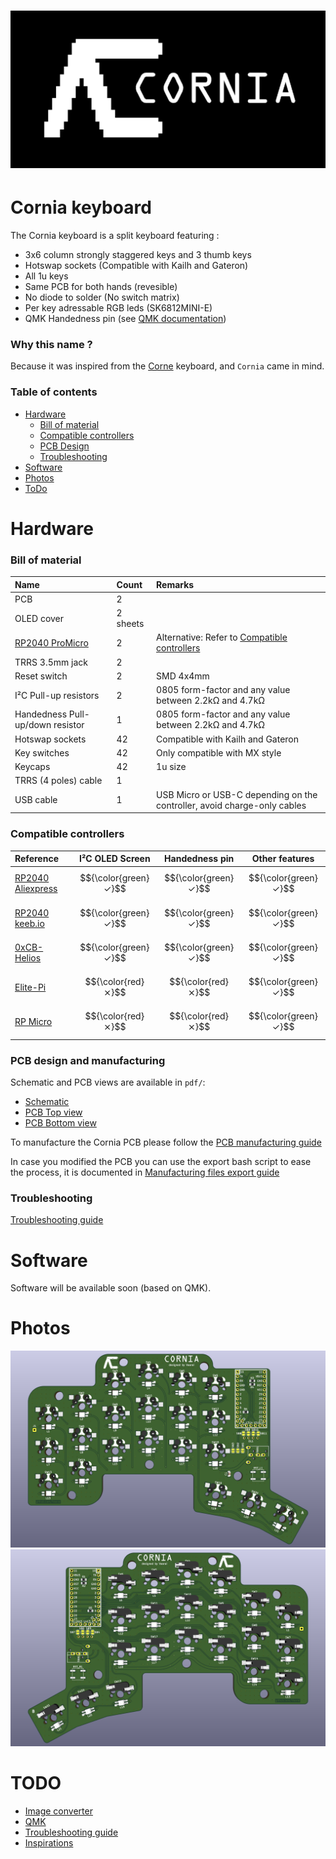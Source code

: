 <h1 align="center">
 <img src="./images/cornia_banner.png" />
</h1>

# Cornia keyboard

The Cornia keyboard is a split keyboard featuring : 
* 3x6 column strongly staggered keys and 3 thumb keys
* Hotswap sockets (Compatible with Kailh and Gateron)
* All 1u keys
* Same PCB for both hands (revesible)
* No diode to solder (No switch matrix)
* Per key adressable RGB leds (SK6812MINI-E)
* QMK Handedness pin (see [QMK documentation](https://github.com/qmk/qmk_firmware/blob/master/docs/config_options.md#setting-handedness))

### Why this name ?

Because it was inspired from the [Corne](https://github.com/foostan/crkbd/tree/main) keyboard, and `Cornia` came in mind.

### Table of contents

<!--ts-->
  * [Hardware](#hardware)
    * [Bill of material](#bill-of-material)
    * [Compatible controllers](#compatible-controllers)
    * [PCB Design](#pcb-design-and-manufacturing)
    * [Troubleshooting](#troubleshooting)
  * [Software](#software)
  * [Photos](#photos)
  * [ToDo](#todo)
<!--te-->

# Hardware

### Bill of material

| Name | Count | Remarks |
|:-|:-|:-|
| PCB | 2 | |
| OLED cover | 2 sheets | |
| [RP2040 ProMicro](https://keeb.io/products/rp2040-pro-micro-usb-c-controller) | 2 | Alternative: Refer to [Compatible controllers](#compatible-controllers) |
| TRRS 3.5mm jack | 2 | |
| Reset switch | 2 | SMD 4x4mm |
| I²C Pull-up resistors | 2 | 0805 form-factor and any value between 2.2kΩ and 4.7kΩ |
| Handedness Pull-up/down resistor | 1 | 0805 form-factor and any value between 2.2kΩ and 4.7kΩ |
| Hotswap sockets | 42 | Compatible with Kailh and Gateron |
| Key switches | 42 | Only compatible with MX style |
| Keycaps | 42 | 1u size |
| TRRS (4 poles) cable | 1 | |
| USB cable | 1 | USB Micro or USB-C depending on the controller, avoid charge-only cables |

### Compatible controllers

| Reference | I²C OLED Screen | Handedness pin | Other features |
|:-|:-:|:-:|:-:|
| [RP2040 Aliexpress](https://fr.aliexpress.com/item/1005005980167753.html) | $${\color{green}✓}$$ | $${\color{green}✓}$$ | $${\color{green}✓}$$ |
| [RP2040 keeb.io](https://keeb.io/products/rp2040-pro-micro-usb-c-controller) | $${\color{green}✓}$$ | $${\color{green}✓}$$ | $${\color{green}✓}$$ |
| [0xCB-Helios](https://github.com/0xCB-dev/0xCB-Helios) | $${\color{green}✓}$$ | $${\color{green}✓}$$ | $${\color{green}✓}$$ |
| [Elite-Pi](https://docs.keeb.io/elite-pi-guide) | $${\color{red}⨯}$$ | $${\color{red}⨯}$$ | $${\color{green}✓}$$ |
| [RP Micro](https://github.com/siderakb/rp-micro) | $${\color{red}⨯}$$ | $${\color{red}⨯}$$ | $${\color{green}✓}$$ |

### PCB design and manufacturing

Schematic and PCB views are available in `pdf/`:
- [Schematic](pdf/SCH.pdf)
- [PCB Top view](pdf/PCB_TOP.pdf)
- [PCB Bottom view](pdf/PCB_BOT.pdf)

To manufacture the Cornia PCB please follow the [PCB manufacturing guide](./doc/pcb_ordering.md)

In case you modified the PCB you can use the export bash script to ease the process, it is documented in [Manufacturing files export guide](./doc/manufacturing_files_export.md)

### Troubleshooting

[Troubleshooting guide](./doc/troubleshooting_pcb.md)

# Software

Software will be available soon (based on QMK).

# Photos

![3D Top view](./images/3D_TOP.png)
![3D Bottom view](./images/3D_BOT.png)
 
# TODO
  * [Image converter](https://github.com/MakotoKurauchi/helix/tree/master/FontConverter)
  * [QMK](https://github.com/qmk/qmk_firmware/blob/master/docs/platformdev_rp2040.md)
  * [Troubleshooting guide](https://github.com/jpconstantineau/ErgoTravel/blob/master/Troubleshooting_steps.md)
  * [Inspirations](https://github.com/diimdeep/awesome-split-keyboards?tab=readme-ov-file)